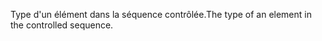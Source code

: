 <span data-ttu-id="afd6d-101">Type d'un élément dans la séquence contrôlée.</span><span class="sxs-lookup"><span data-stu-id="afd6d-101">The type of an element in the controlled sequence.</span></span>